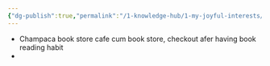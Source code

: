 ```yaml
---
{"dg-publish":true,"permalink":"/1-knowledge-hub/1-my-joyful-interests/travel/bangalore/","noteIcon":""}
---
```


- Champaca book store cafe cum book store, checkout afer having book reading habit
- 